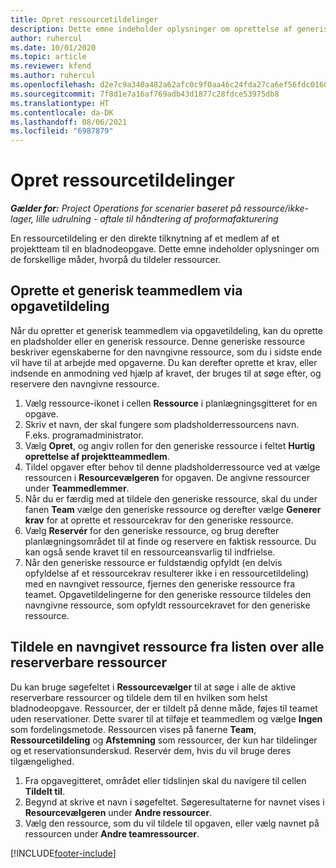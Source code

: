 ```yaml
---
title: Opret ressourcetildelinger
description: Dette emne indeholder oplysninger om oprettelse af generiske og navngivne ressourcetildelinger.
author: ruhercul
ms.date: 10/01/2020
ms.topic: article
ms.reviewer: kfend
ms.author: ruhercul
ms.openlocfilehash: d2e7c9a340a482a62afc0c9f0aa46c24fda27ca6ef56fdc0160f06af846c0b53
ms.sourcegitcommit: 7f8d1e7a16af769adb43d1877c28fdce53975db8
ms.translationtype: HT
ms.contentlocale: da-DK
ms.lasthandoff: 08/06/2021
ms.locfileid: "6987879"
---
```

# <a name="create-resource-assignments"></a>Opret ressourcetildelinger

_**Gælder for:** Project Operations for scenarier baseret på ressource/ikke-lager, lille udrulning - aftale til håndtering af proformafakturering_


En ressourcetildeling er den direkte tilknytning af et medlem af et projektteam til en bladnodeopgave. Dette emne indeholder oplysninger om de forskellige måder, hvorpå du tildeler ressourcer.

## <a name="create-a-generic-team-member-through-task-assignment"></a>Oprette et generisk teammedlem via opgavetildeling


Når du opretter et generisk teammedlem via opgavetildeling, kan du oprette en pladsholder eller en generisk ressource. Denne generiske ressource beskriver egenskaberne for den navngivne ressource, som du i sidste ende vil have til at arbejde med opgaverne. Du kan derefter oprette et krav, eller indsende en anmodning ved hjælp af kravet, der bruges til at søge efter, og reservere den navngivne ressource.

1. Vælg ressource-ikonet i cellen **Ressource** i planlægningsgitteret for en opgave.
2. Skriv et navn, der skal fungere som pladsholderressourcens navn. F.eks. programadministrator.
3. Vælg **Opret**, og angiv rollen for den generiske ressource i feltet **Hurtig oprettelse af projektteammedlem**.
4. Tildel opgaver efter behov til denne pladsholderressource ved at vælge ressourcen i **Resourcevælgeren** for opgaven. De angivne ressourcer under **Teammedlemmer**.
5. Når du er færdig med at tildele den generiske ressource, skal du under fanen **Team** vælge den generiske ressource og derefter vælge **Generer krav** for at oprette et ressourcekrav for den generiske ressource.
6. Vælg **Reservér** for den generiske ressource, og brug derefter planlægningsområdet til at finde og reservere en faktisk ressource. Du kan også sende kravet til en ressourceansvarlig til indfrielse.
7. Når den generiske ressource er fuldstændig opfyldt (en delvis opfyldelse af et ressourcekrav resulterer ikke i en ressourcetildeling) med en navngivet ressource, fjernes den generiske ressource fra teamet. Opgavetildelingerne for den generiske ressource tildeles den navngivne ressource, som opfyldt ressourcekravet for den generiske ressource.

## <a name="assign-a-named-resource-from-the-list-of-all-bookable-resources"></a>Tildele en navngivet ressource fra listen over alle reserverbare ressourcer

Du kan bruge søgefeltet i **Ressourcevælger** til at søge i alle de aktive reserverbare ressourcer og tildele dem til en hvilken som helst bladnodeopgave. Ressourcer, der er tildelt på denne måde, føjes til teamet uden reservationer. Dette svarer til at tilføje et teammedlem og vælge **Ingen** som fordelingsmetode. Ressourcen vises på fanerne **Team**, **Ressourcetildeling** og **Afstemning** som ressourcer, der kun har tildelinger og et reservationsunderskud. Reservér dem, hvis du vil bruge deres tilgængelighed.

1. Fra opgavegitteret, området eller tidslinjen skal du navigere til cellen **Tildelt til**.
2. Begynd at skrive et navn i søgefeltet. Søgeresultaterne for navnet vises i **Resourcevælgeren** under **Andre ressourcer**.
3. Vælg den ressource, som du vil tildele til opgaven, eller vælg navnet på ressourcen under **Andre teamressourcer**.


[!INCLUDE[footer-include](../includes/footer-banner.md)]